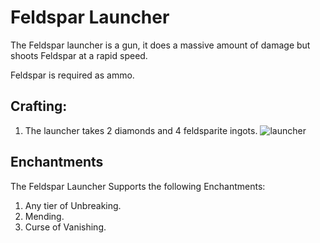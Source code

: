 # Feldspar Launcher

The Feldspar launcher is a gun, it does a massive amount of damage but shoots Feldspar at a rapid speed.

Feldspar is required as ammo.

## Crafting:

1) The launcher takes 2 diamonds and 4 feldsparite ingots.
![launcher](https://t.gyazo.com/teams/chew/7be377806abecb2c2fcfc2b1702d6d61.png)

## Enchantments

The Feldspar Launcher Supports the following Enchantments:
1) Any tier of Unbreaking.
2) Mending.
3) Curse of Vanishing.
